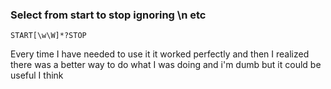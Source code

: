 ### Select from start to stop ignoring \\n etc

```regex
START[\w\W]*?STOP
```

Every time I have needed to use it it worked perfectly and then I realized there was a better way to do what I was doing and i'm dumb but it could be useful I think
